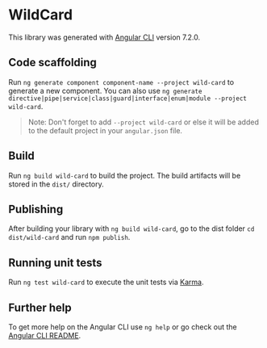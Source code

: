 # WildCard

This library was generated with [Angular CLI](https://github.com/angular/angular-cli) version 7.2.0.

## Code scaffolding

Run `ng generate component component-name --project wild-card` to generate a new component. You can also use `ng generate directive|pipe|service|class|guard|interface|enum|module --project wild-card`.

> Note: Don't forget to add `--project wild-card` or else it will be added to the default project in your `angular.json` file.

## Build

Run `ng build wild-card` to build the project. The build artifacts will be stored in the `dist/` directory.

## Publishing

After building your library with `ng build wild-card`, go to the dist folder `cd dist/wild-card` and run `npm publish`.

## Running unit tests

Run `ng test wild-card` to execute the unit tests via [Karma](https://karma-runner.github.io).

## Further help

To get more help on the Angular CLI use `ng help` or go check out the [Angular CLI README](https://github.com/angular/angular-cli/blob/master/README.md).
